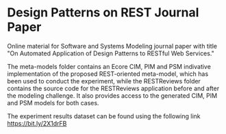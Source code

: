 # Design Patterns on REST Journal Paper
Online material for Software and Systems Modeling journal paper with title "On Automated Application of Design Patterns to RESTful Web Services."

The meta-models folder contains an Ecore CIM, PIM and PSM indivative implementation of the proposed REST-oriented meta-model, which has been used to conduct the experiment, while the RESTReviews folder contains the source code for the RESTReviews application before and after the modeling challenge. It also provides access to the generated CIM, PIM and PSM models for both cases.

The experiment results dataset can be found using the following link https://bit.ly/2X1drFB 
